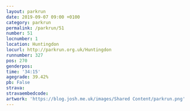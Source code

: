 ```yaml
---
layout: parkrun
date: 2019-09-07 09:00 +0100
category: parkrun
permalink: /parkrun/51
number: 51
locnumber: 1
location: Huntingdon
locurl: http://parkrun.org.uk/Huntingdon
runnumber: 327
pos: 270
genderpos: 
time: '34:15'
agegrade: 39.42%
pb: False
strava: 
stravaembedcode:
artwork: 'https://blog.josh.me.uk/images/Shared Content/parkrun.png'
---
```

